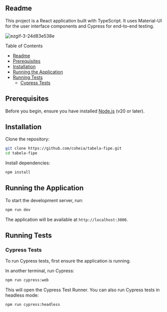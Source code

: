 ## Readme

This project is a React application built with TypeScript. It uses Material-UI for the user interface components and Cypress for end-to-end testing.

![ezgif-3-24d83e538e](https://github.com/coheia/tabela-fipe/assets/5176595/64a049b0-f481-496e-a468-897ad736b780)

Table of Contents

- [Readme](#readme)
- [Prerequisites](#prerequisites)
- [Installation](#installation)
- [Running the Application](#running-the-application)
- [Running Tests](#running-tests)
  - [Cypress Tests](#cypress-tests)

Prerequisites
-------------

Before you begin, ensure you have installed [Node.js](https://nodejs.org/) (v20 or later).

Installation
------------

Clone the repository:

```bash
git clone https://github.com/coheia/tabela-fipe.git
cd tabela-fipe
```

Install dependencies:

```bash
npm install
```

Running the Application
-----------------------

To start the development server, run:

```bash
npm run dev
```

The application will be available at `http://localhost:3000`.

Running Tests
-------------

### Cypress Tests

To run Cypress tests, first ensure the application is running.

In another terminal, run Cypress:

```bash
npm run cypress:web
```

This will open the Cypress Test Runner. You can also run Cypress tests in headless mode:

```bash
npm run cypress:headless
```
